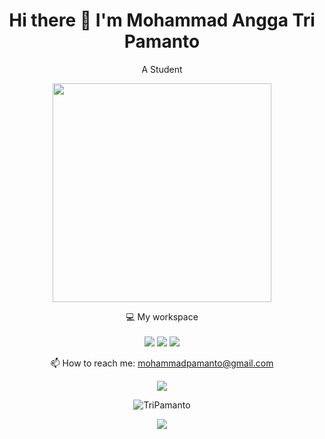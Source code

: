 <!--

### Hi there 👋
**TriPamanto/TriPamanto** is a ✨ _special_ ✨ repository because its `README.md` (this file) appears on your GitHub profile.

Here are some ideas to get you started:

- 🔭 I’m currently working on ...
- 🌱 I’m currently learning ...
- 👯 I’m looking to collaborate on ...
- 🤔 I’m looking for help with ...
- 💬 Ask me about ...
- 📫 How to reach me: ...
- 😄 Pronouns: ...
- ⚡ Fun fact: ...
-->


<h1 align='center'>
  Hi there 👋 I'm Mohammad Angga Tri Pamanto
</h1>

<p align='center'>
  A Student 
</p>

<!-- <p align='center'>
  
 <a href="https://www.facebook.com/mr.94t3z">
  <img src="https://img.shields.io/badge/Facebook-%231877F2.svg?style=for-the-badge&logo=Facebook&logoColor=white" />        
 </a>&nbsp;&nbsp;
 
 <a href="https://www.instagram.com/m.taopik_/">
  <img src="https://img.shields.io/badge/instagram-E4405F?style=for-the-badge&logo=instagram&logoColor=white" /> 
 </a>&nbsp;&nbsp;
 
 <a href="https://www.linkedin.com/in/muhamad-taopik-8b0746174">
  <img src="https://img.shields.io/badge/linkedin-%230077B5.svg?&style=for-the-badge&logo=linkedin&logoColor=white" />
 </a>&nbsp;&nbsp;
 
 <a href="https://twitter.com/mr94t3z">
  <img src="https://img.shields.io/twitter/follow/mr94t3z?color=1DA1F2&logo=twitter&style=for-the-badge" />
 </a>&nbsp;&nbsp;
  
</p>
-->

<p align='center'>
  <a href="#"><img src="https://github-readme-stats.vercel.app/api?username=TriPamanto&show_icons=true&count_private=true&theme=dark" width="350"></a>
</p>


<p align='center'>
  💻 My workspace<br/><br/>
  <img src="https://img.shields.io/static/v1?style=for-the-badge&message=HP&color=000000&logo=Windows&logoColor=FFFFFF&label=WINDOWS" />
  <img src="https://img.shields.io/static/v1?style=for-the-badge&message=Chip&color=000000&logo=AMD&logoColor=FFFFFF&label=RYZEN 5" />
  <img src="https://img.shields.io/static/v1?style=for-the-badge&message=Ram&color=000000&logo=Ram&logoColor=FFFFFF&label=16GB" />
</p>

<p align='center'>
  📫 How to reach me: <a href='mailto:mohammadpamanto@gmail.com'>mohammadpamanto@gmail.com</a>
</p>

<p align='center'>
<!--   <img src="https://komarev.com/ghpvc/?username=TriPamanto&label=Stalker&color=129e00&style=plastic" alt="TriPamanto" /> -->
  <a href="https://visitcount.itsvg.in">
  <img src="https://visitcount.itsvg.in/api?id=TriPamanto&label=Profile%20Views&color=0&icon=0&pretty=true" />
</a>
  <br>
  <!-- <a href="#"><img src="https://badges.pufler.dev/visits/mr94t3z/mr94t3z"></a> total of stalkers. -->
</p>

<p align='center'>
  <img align="center" src="https://github-readme-streak-stats.herokuapp.com/?user=TriPamanto&theme=dark" alt="TriPamanto" />
</p>

<p align='center'>
  <img align="center" src="https://github-readme-stats.vercel.app/api/top-langs/?username=TriPamanto&theme=dark&hide_border=false&include_all_commits=false&count_private=false&layout=compact" />
</p>

<!--
<details>
  <summary>📃 Resume</summary>
-->
